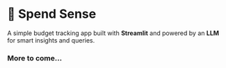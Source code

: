 # 💸 Spend Sense


A simple budget tracking app built with **Streamlit** and powered by an **LLM** for smart insights and queries.

### More to come...



